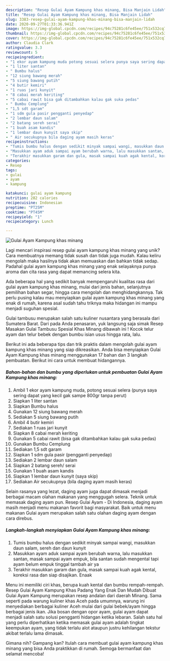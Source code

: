 ```yaml
---
description: "Resep Gulai Ayam Kampung khas minang, Bisa Manjain Lidah"
title: "Resep Gulai Ayam Kampung khas minang, Bisa Manjain Lidah"
slug: 3383-resep-gulai-ayam-kampung-khas-minang-bisa-manjain-lidah
date: 2020-09-27T01:33:36.941Z
image: https://img-global.cpcdn.com/recipes/94c75281c6fe45ee/751x532cq70/gulai-ayam-kampung-khas-minang-foto-resep-utama.jpg
thumbnail: https://img-global.cpcdn.com/recipes/94c75281c6fe45ee/751x532cq70/gulai-ayam-kampung-khas-minang-foto-resep-utama.jpg
cover: https://img-global.cpcdn.com/recipes/94c75281c6fe45ee/751x532cq70/gulai-ayam-kampung-khas-minang-foto-resep-utama.jpg
author: Claudia Clark
ratingvalue: 3.3
reviewcount: 5
recipeingredient:
- "1 ekor ayam kampung muda potong sesuai selera punya saya sering dapat yang kecil gak sampe 800gr tanpa perut"
- "1 liter santan"
- " Bumbu halus"
- "12 siung bawang merah"
- "5 siung bawang putih"
- "4 butir kemiri"
- "1 ruas jari kunyit"
- "8 cabai merah keriting"
- "5 cabai rawit bisa gak ditambahkan kalau gak suka pedas"
- " Bumbu Cemplung"
- "1,5 sdt garam"
- "1 sdm gula pasir pengganti penyedap"
- "2 lembar daun salam"
- "2 batang sereh serai"
- "1 buah asam kandis"
- "1 lembar daun kunyit saya skip"
- " Air secukupnya bila daging ayam masih keras"
recipeinstructions:
- "Tumis bumbu halus dengan sedikit minyak sampai wangi, masukkan daun salam, sereh dan daun kunyit"
- "Masukkan ayam aduk sampai ayam berubah warna, lalu masukkan santan, masak sampai ayam empuk, bila santan sudah mengental tapi ayam belum empuk tinggal tambah air ya"
- "Terakhir masukkan garam dan gula, masak sampai kuah agak kental, koreksi rasa dan siap disajikan. Enaak"
categories:
- Resep
tags:
- gulai
- ayam
- kampung

katakunci: gulai ayam kampung 
nutrition: 282 calories
recipecuisine: Indonesian
preptime: "PT25M"
cooktime: "PT45M"
recipeyield: "1"
recipecategory: Lunch

---
```



![Gulai Ayam Kampung khas minang](https://img-global.cpcdn.com/recipes/94c75281c6fe45ee/751x532cq70/gulai-ayam-kampung-khas-minang-foto-resep-utama.jpg)

Lagi mencari inspirasi resep gulai ayam kampung khas minang yang unik? Cara membuatnya memang tidak susah dan tidak juga mudah. Kalau keliru mengolah maka hasilnya tidak akan memuaskan dan bahkan tidak sedap. Padahal gulai ayam kampung khas minang yang enak selayaknya punya aroma dan cita rasa yang dapat memancing selera kita.

Ada beberapa hal yang sedikit banyak mempengaruhi kualitas rasa dari gulai ayam kampung khas minang, mulai dari jenis bahan, selanjutnya pemilihan bahan segar, hingga cara mengolah dan menghidangkannya. Tak perlu pusing kalau mau menyiapkan gulai ayam kampung khas minang yang enak di rumah, karena asal sudah tahu triknya maka hidangan ini mampu menjadi suguhan spesial.

Gulai tambusu merupakan salah satu kuliner nusantara yang berasala dari Sumatera Barat. Dari pada Anda penasaran, yuk langsung saja simak Resep Masakan Gulai Tambusu Spesial Khas Minang dibawah ini ! Kocok telur ayam dan telur bebek dengan bumbu isian usus hingga rata, lalu.


Berikut ini ada beberapa tips dan trik praktis dalam mengolah gulai ayam kampung khas minang yang siap dikreasikan. Anda bisa menyiapkan Gulai Ayam Kampung khas minang menggunakan 17 bahan dan 3 langkah pembuatan. Berikut ini cara untuk membuat hidangannya.

<!--inarticleads1-->

##### Bahan-bahan dan bumbu yang diperlukan untuk pembuatan Gulai Ayam Kampung khas minang:

1. Ambil 1 ekor ayam kampung muda, potong sesuai selera (punya saya sering dapat yang kecil gak sampe 800gr tanpa perut)
1. Siapkan 1 liter santan
1. Siapkan  Bumbu halus
1. Gunakan 12 siung bawang merah
1. Sediakan 5 siung bawang putih
1. Ambil 4 butir kemiri
1. Sediakan 1 ruas jari kunyit
1. Siapkan 8 cabai merah keriting
1. Gunakan 5 cabai rawit (bisa gak ditambahkan kalau gak suka pedas)
1. Gunakan  Bumbu Cemplung
1. Sediakan 1,5 sdt garam
1. Siapkan 1 sdm gula pasir (pengganti penyedap)
1. Sediakan 2 lembar daun salam
1. Siapkan 2 batang sereh/ serai
1. Gunakan 1 buah asam kandis
1. Siapkan 1 lembar daun kunyit (saya skip)
1. Sediakan  Air secukupnya (bila daging ayam masih keras)


Selain rasanya yang lezat, daging ayam juga dapat dimasak menjadi berbagai macam olahan makanan yang menggugah selera. Teknik untuk memasak daging ayam pun. Resep Gulai Ayam - Di Indonesia, daging ayam masih menjadi menu makanan favorit bagi masyarakat. Baik untuk menu makanan Gulai ayam merupakan salah satu olahan daging ayam dengan cara direbus. 

<!--inarticleads2-->

##### Langkah-langkah menyiapkan Gulai Ayam Kampung khas minang:

1. Tumis bumbu halus dengan sedikit minyak sampai wangi, masukkan daun salam, sereh dan daun kunyit
1. Masukkan ayam aduk sampai ayam berubah warna, lalu masukkan santan, masak sampai ayam empuk, bila santan sudah mengental tapi ayam belum empuk tinggal tambah air ya
1. Terakhir masukkan garam dan gula, masak sampai kuah agak kental, koreksi rasa dan siap disajikan. Enaak


Menu ini memiliki ciri khas, berupa kuah kental dan bumbu rempah-rempah. Resep Gulai Ayam Kampung Khas Padang Yang Enak Dan Mudah Dibuat Gulai Ayam Kampung merupakan resep andalan dari daerah Minang. Sama seperti pada warung kuliner khas Aceh pada umumnya, warung ini menyediakan berbagai kuliner Aceh mulai dari gulai bebek/ayam hingga berbagai jenis ikan. Jika bosan dengan opor ayam, gulai ayam dapat menjadi salah satu solusi pengganti hidangan ketika lebaran. Salah satu hal yang perlu diperhatikan ketika memasak gulai ayam adalah tingkat keempukan ayam, yang tidak terlalu alot ataupun justru kehilangan tekstur akibat terlalu lama dimasak. 

Gimana nih? Gampang kan? Itulah cara membuat gulai ayam kampung khas minang yang bisa Anda praktikkan di rumah. Semoga bermanfaat dan selamat mencoba!
